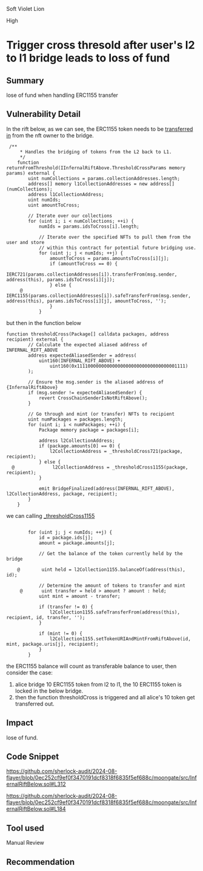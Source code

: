 Soft Violet Lion

High

# Trigger cross thresold after user's l2 to l1 bridge leads to loss of fund

## Summary

lose of fund when handling ERC1155 transfer

## Vulnerability Detail

In the rift below, as we can see, the ERC1155 token needs to be [transferred in](https://github.com/sherlock-audit/2024-08-flayer/blob/0ec252cf9ef0f3470191dcf8318f6835f5ef688c/moongate/src/InfernalRiftBelow.sol#L184) from the nft owner to the bridge.

```solidity
 /**
     * Handles the bridging of tokens from the L2 back to L1.
     */
    function returnFromThreshold(IInfernalRiftAbove.ThresholdCrossParams memory params) external {
        uint numCollections = params.collectionAddresses.length;
        address[] memory l1CollectionAddresses = new address[](numCollections);
        address l1CollectionAddress;
        uint numIds;
        uint amountToCross;

        // Iterate over our collections
        for (uint i; i < numCollections; ++i) {
            numIds = params.idsToCross[i].length;

            // Iterate over the specified NFTs to pull them from the user and store
            // within this contract for potential future bridging use.
            for (uint j; j < numIds; ++j) {
                amountToCross = params.amountsToCross[i][j];
                if (amountToCross == 0) {
                    IERC721(params.collectionAddresses[i]).transferFrom(msg.sender, address(this), params.idsToCross[i][j]);
                } else {
     @               IERC1155(params.collectionAddresses[i]).safeTransferFrom(msg.sender, address(this), params.idsToCross[i][j], amountToCross, '');
                }
            }
```

but then in the function below

```solidity
function thresholdCross(Package[] calldata packages, address recipient) external {
        // Calculate the expected aliased address of INFERNAL_RIFT_ABOVE
        address expectedAliasedSender = address(
            uint160(INFERNAL_RIFT_ABOVE) +
                uint160(0x1111000000000000000000000000000000001111)
        );

        // Ensure the msg.sender is the aliased address of {InfernalRiftAbove}
        if (msg.sender != expectedAliasedSender) {
            revert CrossChainSenderIsNotRiftAbove();
        }

        // Go through and mint (or transfer) NFTs to recipient
        uint numPackages = packages.length;
        for (uint i; i < numPackages; ++i) {
            Package memory package = packages[i];

            address l2CollectionAddress;
            if (package.amounts[0] == 0) {
                l2CollectionAddress = _thresholdCross721(package, recipient);
            } else {
  @              l2CollectionAddress = _thresholdCross1155(package, recipient);
            }

            emit BridgeFinalized(address(INFERNAL_RIFT_ABOVE), l2CollectionAddress, package, recipient);
        }
    }
```

we can calling [_thresholdCross1155](https://github.com/sherlock-audit/2024-08-flayer/blob/0ec252cf9ef0f3470191dcf8318f6835f5ef688c/moongate/src/InfernalRiftBelow.sol#L312)

```solidity

        for (uint j; j < numIds; ++j) {
            id = package.ids[j];
            amount = package.amounts[j];

            // Get the balance of the token currently held by the bridge

    @        uint held = l2Collection1155.balanceOf(address(this), id);

            // Determine the amount of tokens to transfer and mint
     @       uint transfer = held > amount ? amount : held;
            uint mint = amount - transfer;

            if (transfer != 0) {
                l2Collection1155.safeTransferFrom(address(this), recipient, id, transfer, '');
            }

            if (mint != 0) {
                l2Collection1155.setTokenURIAndMintFromRiftAbove(id, mint, package.uris[j], recipient);
            }
        }
```

the ERC1155 balance will count as transferable balance to user, then consider the case:

1. alice bridge 10 ERC1155 token from l2 to l1,  the 10 ERC1155 token is locked in the below bridge.
2. then the function thresholdCross is triggered and all alice's 10 token get transferred out.

## Impact

lose of fund.

## Code Snippet

https://github.com/sherlock-audit/2024-08-flayer/blob/0ec252cf9ef0f3470191dcf8318f6835f5ef688c/moongate/src/InfernalRiftBelow.sol#L312

https://github.com/sherlock-audit/2024-08-flayer/blob/0ec252cf9ef0f3470191dcf8318f6835f5ef688c/moongate/src/InfernalRiftBelow.sol#L184

## Tool used

Manual Review

## Recommendation